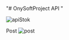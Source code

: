 "# OnySoftProject API " 


![apiStok](https://user-images.githubusercontent.com/86378012/188308242-dbba040f-19a4-49ca-8e0b-d99921b9fd11.PNG)

Post 
![post](https://user-images.githubusercontent.com/86378012/188308463-5cba7128-72f0-46d6-a092-aaaa4ef149b5.JPG)
